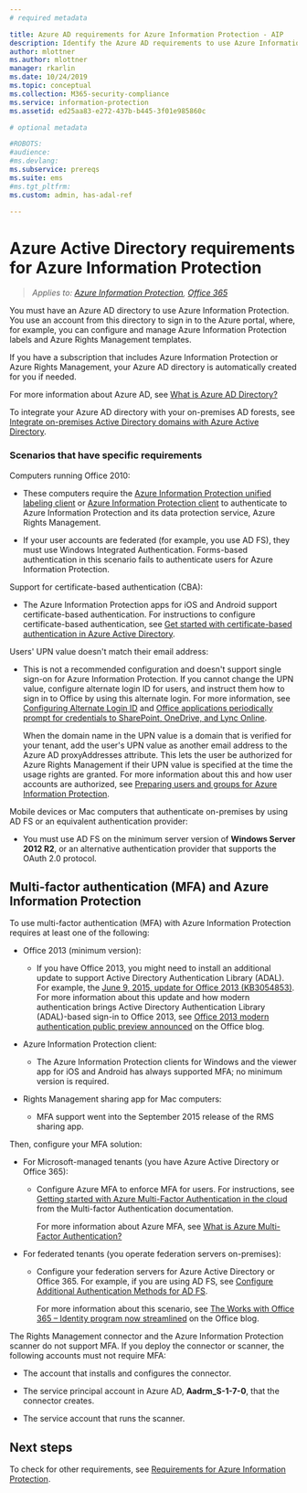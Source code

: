 ```yaml
---
# required metadata

title: Azure AD requirements for Azure Information Protection - AIP
description: Identify the Azure AD requirements to use Azure Information Protection, so that users can be successfully authenticated.
author: mlottner
ms.author: mlottner
manager: rkarlin
ms.date: 10/24/2019
ms.topic: conceptual
ms.collection: M365-security-compliance
ms.service: information-protection
ms.assetid: ed25aa83-e272-437b-b445-3f01e985860c

# optional metadata

#ROBOTS:
#audience:
#ms.devlang:
ms.subservice: prereqs
ms.suite: ems
#ms.tgt_pltfrm:
ms.custom: admin, has-adal-ref

---
```


# Azure Active Directory requirements for Azure Information Protection

>*Applies to: [Azure Information Protection](https://azure.microsoft.com/pricing/details/information-protection), [Office 365](https://download.microsoft.com/download/E/C/F/ECF42E71-4EC0-48FF-AA00-577AC14D5B5C/Azure_Information_Protection_licensing_datasheet_EN-US.pdf)*

You must have an Azure AD directory to use Azure Information Protection. You use an account from this directory to sign in to the Azure portal, where, for example, you can configure and manage Azure Information Protection labels and Azure Rights Management templates.

If you have a subscription that includes Azure Information Protection or Azure Rights Management, your Azure AD directory is automatically created for you if needed.

For more information about Azure AD, see [What is Azure AD Directory?](/azure/active-directory/fundamentals/active-directory-whatis)

To integrate your Azure AD directory with your on-premises AD forests, see [Integrate on-premises Active Directory domains with Azure Active Directory](/azure/architecture/reference-architectures/identity/azure-ad).

### Scenarios that have specific requirements

Computers running Office 2010:

- These computers require the [Azure Information Protection unified labeling client](./rms-client/aip-clientv2.md) or [Azure Information Protection client](./rms-client/aip-client.md) to authenticate to Azure Information Protection and its data protection service, Azure Rights Management.

- If your user accounts are federated (for example, you use AD FS), they must use Windows Integrated Authentication. Forms-based authentication in this scenario fails to authenticate users for Azure Information Protection.

Support for certificate-based authentication (CBA):

- The Azure Information Protection apps for iOS and Android support certificate-based authentication. For instructions to configure certificate-based authentication, see [Get started with certificate-based authentication in Azure Active Directory](/azure/active-directory/active-directory-certificate-based-authentication-get-started).

Users' UPN value doesn't match their email address:

- This is not a recommended configuration and doesn't support single sign-on for Azure Information Protection. If you cannot change the UPN value, configure alternate login ID for users, and instruct them how to sign in to Office by using this alternate login. For more information, see [Configuring Alternate Login ID](/windows-server/identity/ad-fs/operations/configuring-alternate-login-id) and [Office applications periodically prompt for credentials to SharePoint, OneDrive, and Lync Online](https://support.microsoft.com/help/2913639/office-applications-periodically-prompt-for-credentials-to-sharepoint-online,-onedrive,-and-lync-online).

    When the domain name in the UPN value is a domain that is verified for your tenant, add the user's UPN value as another email address to the Azure AD proxyAddresses attribute. This lets the user be authorized for Azure Rights Management if their UPN value is specified at the time the usage rights are granted. For more information about this and how user accounts are authorized, see [Preparing users and groups for Azure Information Protection](prepare.md).

Mobile devices or Mac computers that authenticate on-premises by using AD FS or an equivalent authentication provider:

- You must use AD FS on the minimum server version of **Windows Server 2012 R2**, or an alternative authentication provider that supports the OAuth 2.0 protocol.

## Multi-factor authentication (MFA) and Azure Information Protection
To use multi-factor authentication (MFA) with Azure Information Protection requires at least one of the following:

-   Office 2013 (minimum version):

    -   If you have Office 2013, you might need to install an additional update to support Active Directory Authentication Library (ADAL). For example, the [June 9, 2015, update for Office 2013 (KB3054853)](https://support.microsoft.com/kb/3054853). For more information about this update and how modern authentication brings Active Directory Authentication Library (ADAL)-based sign-in to Office 2013, see [Office 2013 modern authentication public preview announced](https://blogs.office.com/2015/03/23/office-2013-modern-authentication-public-preview-announced/) on the Office blog.

- Azure Information Protection client:

    - The Azure Information Protection clients for Windows and the viewer app for iOS and Android has always supported MFA; no minimum version is required.

-   Rights Management sharing app for Mac computers:

    -   MFA support went into the September 2015 release of the RMS sharing app.

Then, configure your MFA solution:

-   For Microsoft-managed tenants (you have Azure Active Directory or Office 365):

    - Configure Azure MFA to enforce MFA for users. For instructions, see [Getting started with Azure Multi-Factor Authentication in the cloud](/multi-factor-authentication/multi-factor-authentication-get-started-cloud) from the Multi-factor Authentication documentation.

        For more information about Azure MFA, see [What is Azure Multi-Factor Authentication?](/multi-factor-authentication/multi-factor-authentication)

- For federated tenants (you operate federation servers on-premises):

    - Configure your federation servers for Azure Active Directory or Office 365. For example, if you are using AD FS, see [Configure Additional Authentication Methods for AD FS](/windows-server/identity/ad-fs/operations/configure-additional-authentication-methods-for-ad-fs).

        For more information about this scenario, see  [The Works with Office 365 – Identity program now streamlined](https://blogs.office.com/2014/01/30/the-works-with-office-365-identity-program-now-streamlined/) on the Office blog.

The Rights Management connector and the Azure Information Protection scanner do not support MFA. If you deploy the connector or scanner, the following accounts must not require MFA:

- The account that installs and configures the connector.

- The service principal account in Azure AD, **Aadrm_S-1-7-0**, that the connector creates.

- The service account that runs the scanner.

## Next steps
To check for other requirements, see [Requirements for Azure Information Protection](requirements.md).
